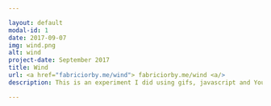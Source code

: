 ```yaml
---

layout: default
modal-id: 1
date: 2017-09-07
img: wind.png
alt: wind
project-date: September 2017
title: Wind
url: <a href="fabriciorby.me/wind"> fabriciorby.me/wind <a/>
description: This is an experiment I did using gifs, javascript and YouTube Player API for iframes, the main goal is to prank the user by playing the famous "gemidão do zap". If you don't know what I mean, just be careful and turn your volume down. <br> Oh, all images and concept art credits go to <a href="https://fauux.neocities.org/"> fauux</a>.

---
```

